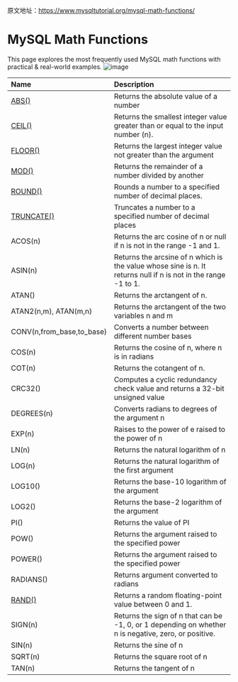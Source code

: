 原文地址：https://www.mysqltutorial.org/mysql-math-functions/



# MySQL Math Functions

This page explores the most frequently used MySQL math functions with practical & real-world examples. 
![image](https://github.com/user-attachments/assets/5084e8a8-4016-4207-b0d2-3616700c2646)


| Name                                                         | Description                                                  |
| :----------------------------------------------------------- | :----------------------------------------------------------- |
| [ABS()](https://www.mysqltutorial.org/mysql-math-functions/mysql-abs/) | Returns the absolute value of a number                       |
| [CEIL()](https://www.mysqltutorial.org/mysql-math-functions/mysql-ceil/) | Returns the smallest integer value greater than or equal to the input number (n). |
| [FLOOR()](https://www.mysqltutorial.org/mysql-math-functions/mysql-floor/) | Returns the largest integer value not greater than the argument |
| [MOD()](https://www.mysqltutorial.org/mysql-math-functions/mysql-mod/) | Returns the remainder of a number divided by another         |
| [ROUND()](https://www.mysqltutorial.org/mysql-math-functions/mysql-round/) | Rounds a number to a specified number of decimal places.     |
| [TRUNCATE()](https://www.mysqltutorial.org/mysql-math-functions/mysql-truncate/) | Truncates a number to a specified number of decimal places   |
| ACOS(n)                                                      | Returns the arc cosine of n or null if n is not in the range -1 and 1. |
| ASIN(n)                                                      | Returns the arcsine of n which is the value whose sine is n. It returns null if n is not in the range -1 to 1. |
| ATAN()                                                       | Returns the arctangent of n.                                 |
| ATAN2(n,m), ATAN(m,n)                                        | Returns the arctangent of the two variables n and m          |
| CONV(n,from_base,to_base)                                    | Converts a number between different number bases             |
| COS(n)                                                       | Returns the cosine of n, where n is in radians               |
| COT(n)                                                       | Returns the cotangent of n.                                  |
| CRC32()                                                      | Computes a cyclic redundancy check value and returns a 32-bit unsigned value |
| DEGREES(n)                                                   | Converts radians to degrees of the argument n                |
| EXP(n)                                                       | Raises to the power of e raised to the power of n            |
| LN(n)                                                        | Returns the natural logarithm of n                           |
| LOG(n)                                                       | Returns the natural logarithm of the first argument          |
| LOG10()                                                      | Returns the base-10 logarithm of the argument                |
| LOG2()                                                       | Returns the base-2 logarithm of the argument                 |
| PI()                                                         | Returns the value of PI                                      |
| POW()                                                        | Returns the argument raised to the specified power           |
| POWER()                                                      | Returns the argument raised to the specified power           |
| RADIANS()                                                    | Returns argument converted to radians                        |
| [RAND()](https://www.mysqltutorial.org/mysql-math-functions/mysql-rand/) | Returns a random floating-point value between 0 and 1.       |
| SIGN(n)                                                      | Returns the sign of n that can be -1, 0, or 1 depending on whether n is negative, zero, or positive. |
| SIN(n)                                                       | Returns the sine of n                                        |
| SQRT(n)                                                      | Returns the square root of n                                 |
| TAN(n)                                                       | Returns the tangent of n                                     |

